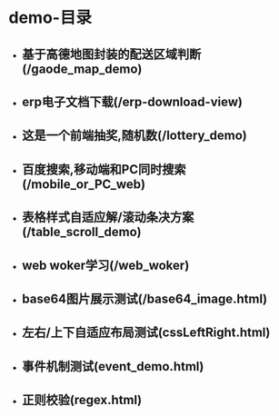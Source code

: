 # demo-目录

- ## 基于高德地图封装的配送区域判断(/gaode_map_demo)
- ## erp电子文档下载(/erp-download-view)
- ## 这是一个前端抽奖,随机数(/lottery_demo)
- ## 百度搜索,移动端和PC同时搜索(/mobile_or_PC_web)
- ## 表格样式自适应解/滚动条决方案(/table_scroll_demo)
- ## web woker学习(/web_woker)
- ## base64图片展示测试(/base64_image.html)
- ## 左右/上下自适应布局测试(cssLeftRight.html)
- ## 事件机制测试(event_demo.html)
- ## 正则校验(regex.html)